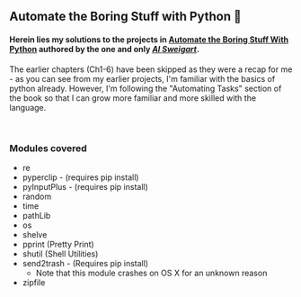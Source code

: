 ## Automate the Boring Stuff with Python :snake:

#### Herein lies my solutions to the projects in [Automate the Boring Stuff With Python](https://automatetheboringstuff.com/) authored by the one and only [_Al Sweigart_](https://alsweigart.com/).

The earlier chapters (Ch1-6) have been skipped as they were a recap for me - as you can see from my earlier projects, I'm familiar with the basics of python already. However, I'm following the "Automating Tasks" section of the book so that I can grow more familiar and more skilled with the language. 

<br>

### Modules covered

- re
- pyperclip  - (requires pip install)
- pyInputPlus - (requires pip install)
- random
- time
- pathLib
- os
- shelve
- pprint (Pretty Print)
- shutil (Shell Utilities)
- send2trash - (Requires pip install)
	- Note that this module crashes on OS X for an unknown reason
- zipfile